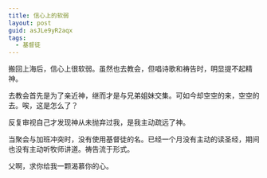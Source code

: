 ```yaml
---
title: 信心上的软弱
layout: post
guid: asJLe9yR2aqx
tags:
  - 基督徒
---
```


搬回上海后，信心上很软弱。虽然也去教会，但唱诗歌和祷告时，明显提不起精神。

去教会首先是为了亲近神，继而才是与兄弟姐妹交集。可如今却空空的来，空空的去。唉，这是怎么了？

反复审视自己才发现神从未抛弃过我，是我主动疏远了神。

当聚会与加班冲突时，没有使用基督徒的名。已经一个月没有主动的读圣经，期间也没有主动听牧师讲道。祷告流于形式。


父啊，求你给我一颗渴慕你的心。